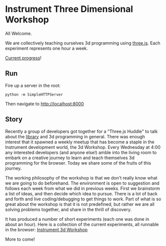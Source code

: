 # Instrument Three Dimensional Workshop
All Welcome.

We are collectively teaching ourselves 3d programming using
[three.js](http://threejs.org/).  Each experiment represents one hour
a week.

[Current progress](http://weareinstrument.com/3d-workshop/index.html)!

## Run

Fire up a server in the root:

    python -m SimpleHTTPServer

Then navigate to [http://localhost:8000](http://localhost:8000)

## Story

Recently a group of developers got together for a "Three.js Huddle" to
talk about the [library](http://threejs.org) and 3d
programming in general.  There was enough interest that it spawned a
weekly meetup that has become a staple in the Instrument development
world, the 3d Workshop.  Every Wednesday at 4:00 any interested
developers (and anyone else!) amble into the living room to embark on
a creative journey to learn and teach themselves 3d programming for
the browser.  Today we share some of the fruits of this journey.

The working philosophy of the workshop is that we don't really know
what we are going to do beforehand.  The environment is open to
suggestion and follows each week from what we did in previous weeks.
First we brainstorm a list of ideas, and then decide which idea to
pursue.  There is a lot of back and forth and live coding/debugging to
get things to work.  Part of what is so great about the workshop is
that it is not predefined, but rather we are all solving problems
together, and share in the thrill of discovery.

It has produced a number of short experiments (each one was done in
about an hour).  Here is a collection of the current experiments, all
runnable in the browser: [Instrument 3d
Workshop](http://weareinstrument.com/3d-workshop/index.html)

More to come!
